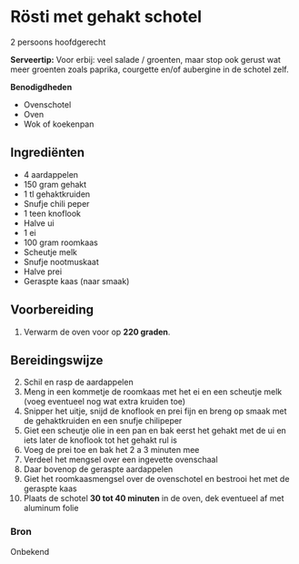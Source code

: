 # Rösti met gehakt schotel

2 persoons hoofdgerecht

**Serveertip:** Voor erbij: veel salade / groenten, maar stop ook gerust wat meer groenten zoals paprika, courgette en/of aubergine in de schotel zelf.

**Benodigdheden**

- Ovenschotel
- Oven
- Wok of koekenpan

## Ingrediënten

- 4 aardappelen
- 150 gram gehakt
- 1 tl gehaktkruiden
- Snufje chili peper
- 1 teen knoflook
- Halve ui
- 1 ei
- 100 gram roomkaas
- Scheutje melk
- Snufje nootmuskaat
- Halve prei
- Geraspte kaas (naar smaak)

## Voorbereiding

1. Verwarm de oven voor op **220 graden**.

## Bereidingswijze

2. Schil en rasp de aardappelen
3. Meng in een kommetje de roomkaas met het ei en een scheutje melk (voeg eventueel nog wat extra kruiden toe)
4. Snipper het uitje, snijd de knoflook en prei fijn en breng op smaak met de gehaktkruiden en een snufje chilipeper
5. Giet een scheutje olie in een pan en bak eerst het gehakt met de ui en iets later de knoflook tot het gehakt rul is
6. Voeg de prei toe en bak het 2 a 3 minuten mee
7. Verdeel het mengsel over een ingevette ovenschaal
8. Daar bovenop de geraspte aardappelen
9. Giet het roomkaasmengsel over de ovenschotel en bestrooi het met de geraspte kaas
10. Plaats de schotel **30 tot 40 minuten** in de oven, dek eventueel af met aluminum folie

### Bron
Onbekend